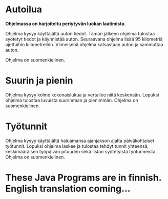 # Autoilua

**Ohjelmassa on harjoiteltu periytyvän luokan laatimista.**

Ohjelma kysyy käyttäjältä auton tiedot.
Tämän jälkeen ohjelma tulostaa syötetyt tiedot ja käynnistää auton.
Seuraavana ohjelma lisää 95 kilometriä ajettuihin kilometreihin.
Viimeisenä ohjelma katsastaan auton ja sammuttaa auton.

Ohjelma on suomenkielinen.

# Suurin ja pienin

Ohjelma kysyy kolme kokonaislukua ja vertailee niitä keskenään. Lopuksi ohjelma tulostaa luvuista suurimman ja pienimmän.
Ohjelma on suomenkielinen.

# Työtunnit

Ohjelma kysyy käyttäjältä haluamansa ajanjakson ajalta päiväkohtaiset työtunnit.
Lopuksi ohjelma laskee ja tulostaa tehdyt tunnit yhteensä, keskimääräisen työpäivän pituuden sekä listan syötetyistä työtunneista.
Ohjelma on suomenkielinen.

# These Java Programs are in finnish. English translation coming...
